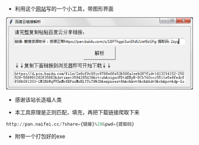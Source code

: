 - 利用这个[网站](http://pan.naifei.cc/)写的一个小工具，带图形界面

![界面](img/baiduyun.png?raw=true)

- 感谢该站长造福人类

- 本工具原理是正则匹配，填充，再把下载链接爬取下来

```python
http://pan.naifei.cc/?share={链接}%20&pwd={提取码}
```

- 附带一个打包好的exe